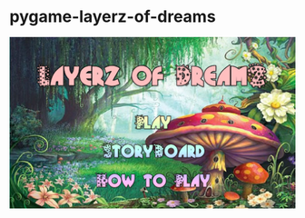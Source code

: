 # pygame-layerz-of-dreams
<img src="https://github.com/programmingdream123/pygame-layerz-of-dreams/blob/master/gp1.JPG">
















